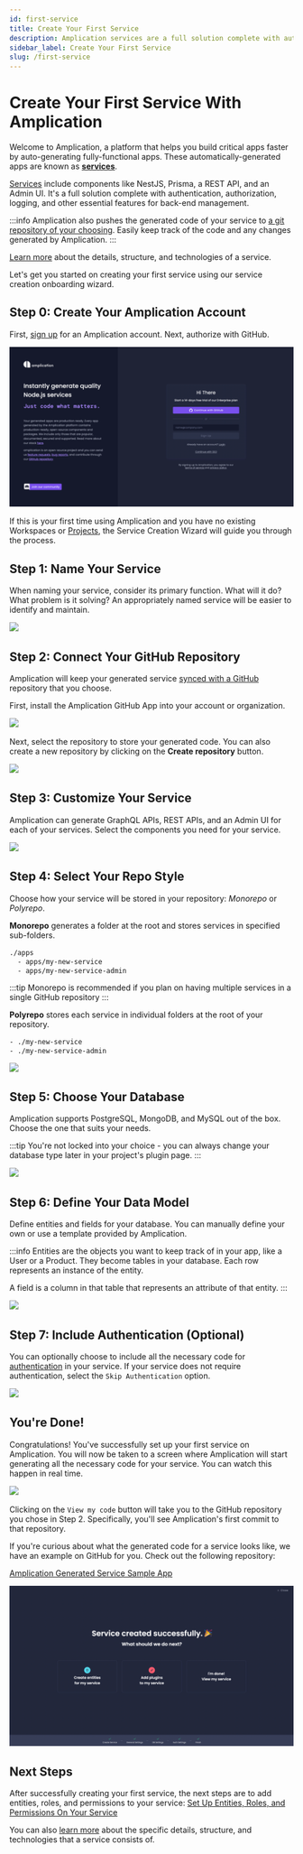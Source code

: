 ```yaml
---
id: first-service
title: Create Your First Service
description: Amplication services are a full solution complete with authentication, authorization, logging, git sync, and other essential features for back-end management.
sidebar_label: Create Your First Service
slug: /first-service
---
```


# Create Your First Service With Amplication

Welcome to Amplication, a platform that helps you build critical apps faster by auto-generating fully-functional apps. These automatically-generated apps are known as [**services**](/projects-resources-services/#service).

[Services](/getting-started/) include components like NestJS, Prisma, a REST API, and an Admin UI. It's a full solution complete with authentication, authorization, logging, and other essential features for back-end management.

:::info
Amplication also pushes the generated code of your service to [a git repository of your choosing](/sync-with-github/). Easily keep track of the code and any changes generated by Amplication.
:::

[Learn more](/getting-started/) about the details, structure, and technologies of a service.

Let's get you started on creating your first service using our service creation onboarding wizard.

## Step 0: Create Your Amplication Account

First, [sign up](https://app.amplication.com/login) for an Amplication account. Next, authorize with GitHub.

![](./assets/first-service/amplication-home-page.png)

If this is your first time using Amplication and you have no existing Workspaces or [Projects](/projects-resources-services#projects), the Service Creation Wizard will guide you through the process.

## Step 1: Name Your Service

When naming your service, consider its primary function. What will it do? What problem is it solving? An appropriately named service will be easier to identify and maintain.

![](./assets/first-service/service-name.png)

## Step 2: Connect Your GitHub Repository

Amplication will keep your generated service [synced with a GitHub](/sync-with-github/) repository that you choose.

First, install the Amplication GitHub App into your account or organization.

![](./assets/first-service/install-amplication-github-app.png)

Next, select the repository to store your generated code.
You can also create a new repository by clicking on the **Create repository** button.

![](./assets/first-service/select-repository.png)

## Step 3: Customize Your Service

Amplication can generate GraphQL APIs, REST APIs, and an Admin UI for each of your services. Select the components you need for your service.

![](./assets/first-service/admin-ui-graph-rest-api.png)

## Step 4: Select Your Repo Style 

Choose how your service will be stored in your repository: *Monorepo* or *Polyrepo*.

**Monorepo** generates a folder at the root and stores services in specified sub-folders. 

```
./apps
  - apps/my-new-service 
  - apps/my-new-service-admin
```

:::tip
Monorepo is recommended if you plan on having multiple services in a single GitHub repository
:::

**Polyrepo** stores each service in individual folders at the root of your repository.

```
- ./my-new-service
- ./my-new-service-admin
```

![](./assets/first-service/monorepo-polyrepo.png)

## Step 5: Choose Your Database

Amplication supports PostgreSQL, MongoDB, and MySQL out of the box. Choose the one that suits your needs.

:::tip
You're not locked into your choice - you can always change your database type later in your project's plugin page.
:::

![](./assets/first-service/database.png)

## Step 6: Define Your Data Model

Define entities and fields for your database. You can manually define your own or use a template provided by Amplication.

:::info
Entities are the objects you want to keep track of in your app, like a User or a Product. They become tables in your database. Each row represents an instance of the entity.

A field is a column in that table that represents an attribute of that entity.
:::

![](./assets/first-service/data-model.png)

## Step 7: Include Authentication (Optional)

You can optionally choose to include all the necessary code for [authentication](/authentication/) in your service. If your service does not require authentication, select the `Skip Authentication` option.

![](./assets/first-service/authentication.png)

## You're Done!

Congratulations! You've successfully set up your first service on Amplication. You will now be taken to a screen where Amplication will start generating all the necessary code for your service. You can watch this happen in real time.

![](./assets/first-service/generating-service.png)

Clicking on the `View my code` button will take you to the GitHub repository you chose in Step 2. Specifically, you'll see Amplication's first commit to that repository.

If you're curious about what the generated code for a service looks like, we have an example on GitHub for you. Check out the following repository:

[Amplication Generated Service Sample App](https://github.com/amplication/sample-app)

![](./assets/first-service/service-created-successfully.png)

## Next Steps

After successfully creating your first service, the next steps are to add entities, roles, and permissions to your service: [Set Up Entities, Roles, and Permissions On Your Service](/entities-roles-permissions)

You can also [learn more](/getting-started/) about the specific details, structure, and technologies that a service consists of.